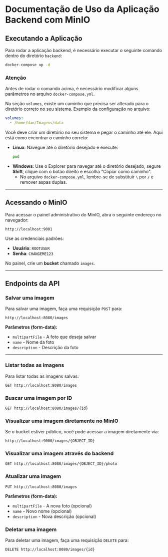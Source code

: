 # Documentação de Uso da Aplicação Backend com MinIO

## Executando a Aplicação
Para rodar a aplicação backend, é necessário executar o seguinte comando dentro do diretório `backend`:
```bash
docker-compose up -d
```

### **Atenção**
Antes de rodar o comando acima, é necessário modificar alguns parâmetros no arquivo `docker-compose.yml`.

Na seção `volumes`, existe um caminho que precisa ser alterado para o diretório correto no seu sistema.
Exemplo da configuração no arquivo:
```yaml
volumes:
  - /home/dan/Imagens/data
```

Você deve criar um diretório no seu sistema e pegar o caminho até ele. Aqui está como encontrar o caminho correto:

- **Linux**: Navegue até o diretório desejado e execute:
  ```bash
  pwd
  ```
- **Windows**: Use o Explorer para navegar até o diretório desejado, segure **Shift**, clique com o botão direito e escolha "Copiar como caminho".
  - No arquivo `docker-compose.yml`, lembre-se de substituir `\` por `/` e remover aspas duplas.

---

## **Acessando o MinIO**
Para acessar o painel administrativo do MinIO, abra o seguinte endereço no navegador:
```
http://localhost:9001
```
Use as credenciais padrões:
- **Usuário**: `ROOTUSER`
- **Senha**: `CHANGEME123`

No painel, crie um **bucket** chamado `images`.

---

## **Endpoints da API**

### **Salvar uma imagem**
Para salvar uma imagem, faça uma requisição `POST` para:
```
http://localhost:8080/images
```

**Parâmetros (form-data):**
- `multipartFile` - A foto que deseja salvar
- `name` - Nome da foto
- `description` - Descrição da foto

---

### **Listar todas as imagens**
Para listar todas as imagens salvas:
```
GET http://localhost:8080/images
```

### **Buscar uma imagem por ID**
```
GET http://localhost:8080/images/{id}
```

### **Visualizar uma imagem diretamente no MinIO**
Se o bucket estiver público, você pode acessar a imagem diretamente via:
```
http://localhost:9000/images/{OBJECT_ID}
```

### **Visualizar uma imagem através do backend**
```
GET http://localhost:8080/images/{OBJECT_ID}/photo
```

### **Atualizar uma imagem**
```
PUT http://localhost:8080/images
```

**Parâmetros (form-data):**
- `multipartFile` - A nova foto (opcional)
- `name` - Novo nome (opcional)
- `description` - Nova descrição (opcional)

### **Deletar uma imagem**
Para deletar uma imagem, faça uma requisição `DELETE` para:
```
DELETE http://localhost:8080/images/{id}
``` 

